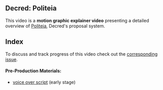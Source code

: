 ## Decred: Politeia

This video is a **motion graphic explainer video** presenting a detailed overview of [Politeia](https://github.com/decred/politeia), Decred's proposal system.

## Index

To discuss and track progress of this video check out the [corresponding issue](https://github.com/raedahgroup/video-production/issues/4).

#### Pre-Production Materials:

- [voice over script](./decredPolieteia_vo.md) (early stage)

  